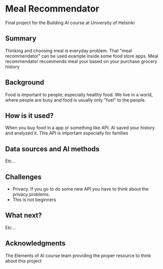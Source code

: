 # Meal Recommendator
Final project for the Building AI course at University of Helsinki 
## Summary
Thinking and choosing meal is everyday problem. That "meal recommendator" can be used example inside some food store apps. Meal recommendator recommends meal your based on your purchase grocery history

## Background
Food is important to people; especially healthy food. We live in a world, where people are busy and food is usually only "fuel" to the people. 

## How is it used?
When you buy food in a app or something like API. AI saved your history and analyzed it. This API is important especially for families

## Data sources and AI methods
Etc...

## Challenges
- Privacy. If you go to do some new API you have to think about the privacy problems.
- This is not beginners

## What next?
Etc...

## Acknowledgments
The Elements of AI course team providing the proper resource to think about this project
